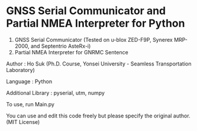 # GNSS Serial Communicator and Partial NMEA Interpreter for Python #

1. GNSS Serial Communicator (Tested on u-blox ZED-F9P, Synerex MRP-2000, and Septentrio AsteRx-i)
2. Partial NMEA Interpreter for GNRMC Sentence

Author : Ho Suk (Ph.D. Course, Yonsei University - Seamless Transportation Laboratory)

Language : Python

Additional Library : pyserial, utm, numpy

To use, run Main.py

You can use and edit this code freely but please specify the original author. (MIT License)
